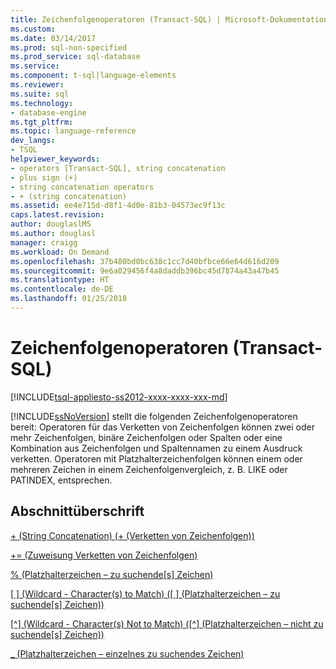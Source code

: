 ```yaml
---
title: Zeichenfolgenoperatoren (Transact-SQL) | Microsoft-Dokumentation
ms.custom: 
ms.date: 03/14/2017
ms.prod: sql-non-specified
ms.prod_service: sql-database
ms.service: 
ms.component: t-sql|language-elements
ms.reviewer: 
ms.suite: sql
ms.technology:
- database-engine
ms.tgt_pltfrm: 
ms.topic: language-reference
dev_langs:
- TSQL
helpviewer_keywords:
- operators [Transact-SQL], string concatenation
- plus sign (+)
- string concatenation operators
- + (string concatenation)
ms.assetid: ee4e715d-d8f1-4d0e-81b3-04573ec9f13c
caps.latest.revision: 
author: douglaslMS
ms.author: douglasl
manager: craigg
ms.workload: On Demand
ms.openlocfilehash: 37b480bd0bc638c1cc7d40bfbce66e64d616d209
ms.sourcegitcommit: 9e6a029456f4a8daddb396bc45d7874a43a47b45
ms.translationtype: HT
ms.contentlocale: de-DE
ms.lasthandoff: 01/25/2018
---
```

# <a name="string-operators-transact-sql"></a>Zeichenfolgenoperatoren (Transact-SQL)
[!INCLUDE[tsql-appliesto-ss2012-xxxx-xxxx-xxx-md](../../includes/tsql-appliesto-ss2012-xxxx-xxxx-xxx-md.md)]

  [!INCLUDE[ssNoVersion](../../includes/ssnoversion-md.md)] stellt die folgenden Zeichenfolgenoperatoren bereit: Operatoren für das Verketten von Zeichenfolgen können zwei oder mehr Zeichenfolgen, binäre Zeichenfolgen oder Spalten oder eine Kombination aus Zeichenfolgen und Spaltennamen zu einem Ausdruck verketten. Operatoren mit Platzhalterzeichenfolgen können einem oder mehreren Zeichen in einem Zeichenfolgenvergleich, z. B. LIKE oder PATINDEX, entsprechen.  
  
## <a name="section-heading"></a>Abschnittüberschrift  
 [+ (String Concatenation) (+ (Verketten von Zeichenfolgen))](../../t-sql/language-elements/string-concatenation-transact-sql.md)  
  
 [+= (Zuweisung Verketten von Zeichenfolgen)](../../t-sql/language-elements/string-concatenation-equal-transact-sql.md)  
  
 [% (Platzhalterzeichen – zu suchende[s] Zeichen)](../../t-sql/language-elements/percent-character-wildcard-character-s-to-match-transact-sql.md)  
  
 [&#91; &#93; (Wildcard - Character(s) to Match) ([ ] (Platzhalterzeichen – zu suchende[s] Zeichen))](../../t-sql/language-elements/wildcard-character-s-to-match-transact-sql.md)  
  
 [&#91;^&#93; (Wildcard - Character(s) Not to Match) ([^] (Platzhalterzeichen – nicht zu suchende[s] Zeichen))](../../t-sql/language-elements/wildcard-character-s-not-to-match-transact-sql.md)  
  
 [_ (Platzhalterzeichen – einzelnes zu suchendes Zeichen)](../../t-sql/language-elements/wildcard-match-one-character-transact-sql.md)  
  
  
